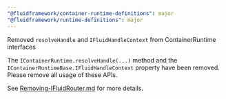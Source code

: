 ```yaml
---
"@fluidframework/container-runtime-definitions": major
"@fluidframework/runtime-definitions": major
---
```


Removed `resolveHandle` and `IFluidHandleContext` from ContainerRuntime interfaces

The `IContainerRuntime.resolveHandle(...)` method and the `IContainerRuntimeBase.IFluidHandleContext` property have been removed. Please remove all usage of these APIs.

See [Removing-IFluidRouter.md](https://github.com/microsoft/FluidFramework/blob/main/packages/common/core-interfaces/Removing-IFluidRouter.md) for more details.
